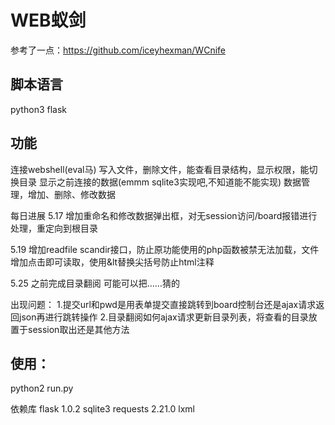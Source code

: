 ﻿# WEB蚁剑

参考了一点：https://github.com/iceyhexman/WCnife

## 脚本语言
python3 flask

## 功能
连接webshell(eval马)
写入文件，删除文件，能查看目录结构，显示权限，能切换目录
显示之前连接的数据(emmm sqlite3实现吧,不知道能不能实现)
数据管理，增加、删除、修改数据

每日进展
5.17
增加重命名和修改数据弹出框，对无session访问/board报错进行处理，重定向到根目录


5.19
增加readfile scandir接口，防止原功能使用的php函数被禁无法加载，文件增加点击即可读取，使用&lt替换尖括号防止html注释


5.25 之前完成目录翻阅
可能可以把……猜的

出现问题：
1.提交url和pwd是用表单提交直接跳转到board控制台还是ajax请求返回json再进行跳转操作
2.目录翻阅如何ajax请求更新目录列表，将查看的目录放置于session取出还是其他方法


## 使用：
python2 run.py

依赖库
flask 1.0.2
sqlite3
requests 2.21.0
lxml 


